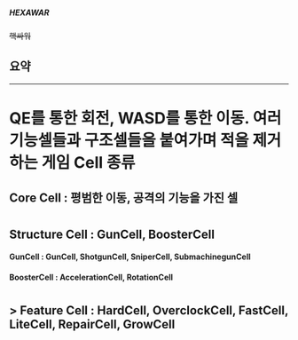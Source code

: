 ##### HEXAWAR
<del>핵싸워</del>

## 요약
-----------
QE를 통한 회전, WASD를 통한 이동.
여러 기능셀들과 구조셀들을 붙여가며 적을 제거하는 게임
Cell 종류
==============

## Core Cell : 평범한 이동, 공격의 기능을 가진 셀
#
## Structure Cell : GunCell, BoosterCell
#### GunCell : GunCell, ShotgunCell, SniperCell, SubmachinegunCell
#### BoosterCell : AccelerationCell, RotationCell
#
## > Feature Cell : HardCell, OverclockCell, FastCell, LiteCell, RepairCell, GrowCell
# 
